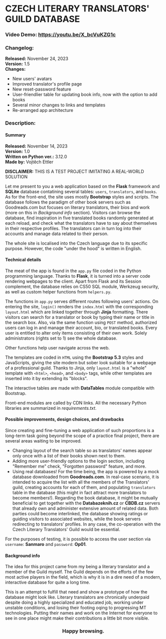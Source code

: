 # CZECH LITERARY TRANSLATORS' GUILD DATABASE
### Video Demo: https://youtu.be/X_bcVuKZG1c
### Changelog:

**Released:** November 24, 2023 \
**Version:** 1.5 \
**Changes:**

* New users' avatars
* Improved translator's profile page
* New reset-password feature
* User-friendlier table for updating book info, now with the option to add books
* Several minor changes to links and templates
* Re-arranged app architecture 

### Description:
#### Summary

**Released:** November 14, 2023  
**Version:** 1.0  
**Written on Python ver.:** 3.12.0  
**Made by:** Vojtěch Ettler

**DISCLAIMER:** THIS IS A TEST PROJECT IMITATING A REAL-WORLD SOLUTION

Let me present to you a web application based on the **Flask** framework and **SQLite** database contatining several tables: `users`, `translators`, and `books`. As for the front-end, the site uses mostly **Bootstrap** styles and scripts. The database follows the paradigm
of other book servers such as Goodreads.com but focuses on literary translators, their bios and work (more on this in *Background info* section). Visitors can browse the database, find inspiration in five translated books randomly generated at each reload, and check what the translators have to say about themselves in their respective profiles. The translators can in turn log into their accounts and manage data related to their person.

The whole site is localised into the Czech language due to its specific purpose. However, the code "under the hood" is written in English.

#### Technical details

The meat of the app is found in the `app.py` file coded in the Python programming language. Thanks to **Flask**, it is turned into a server code rendering webpages to the client. Apart from Flask and its Session complement, the database relies on CS50 SQL module, Werkzeug security, as well as custom helper functions from `helpers.py`.

The functions in `app.py` serves different routes following users' actions. On entering the site, `login()` renders the `index.html` with the corresponding `layout.html` which are linked together through **Jinja** formatting. There visitors can search for a translator or book by typing their name or title in the search box. Also, via the same function using `POST` method, authorized users can log in and manage their account, bio, or translated books. Every user is entitled to alter only items consisting of their own work. Solely administrators (rights set to 1) see the whole database.

Other functions help user navigate across the web.

The templates are coded in `HTML` using the **Bootstrap 5.3** styles and JavaScripts, giving the site modern but sober look suitable for a webpage of a professional guild. Thanks to Jinja, only `layout.html` is a "whole" template with `<html>`, `<head>`, and `<body>` tags, while other templates are inserted into it by extending its "blocks".

The interactive tables are made with **DataTables** module compatible with Bootstrap.

Front-end modules are called by CDN links. All the necessary Python libraries are summarized in *requirements.txt*.


#### Possible improvements, design choices, and drawbacks

Since creating and fine-tuning a web application of such proportions is a long-term task going beyond the scope of a practice final project, there are several areas waiting to be improved.

* Changing layout of the search table so as translators' names appear only once with a list of their books shown next to them.
* Adding more user-friendly options to the login section, including "Remember me" check, "Forgotten password" feature, and more.
* Using real databases! For the time being, the app is powered by a mock database downloaded from **Goodreads.com**. In real-case scenario, it is intended to acquire the list with all the members of the Translators' guild, creating accounts for each of them, and populating `translators` table in the database (this might in fact attract more translators to become members!). Regarding the book database, it might be mutually beneficial to get together with the **Databazeknih.cz** or **CBDB.cz** servers that already own and administer extensive amount of related data. Both parties could become interlinked, the database showing ratings or guiding visitors to associated websites, while the book servers redirecting to translators' profiles. In any case, the co-operation with the Czech Literary Translators' Guild would be essential.

For the purposes of testing, it is possible to access the user section via `username`: **Sanmaro** and `password`: **Op01**.


#### Background info

The idea for this project came from my being a literary translator and a member of the Guild myself. The Guild depends on the efforts of the few most active players in the field, which is why it is in a dire need of a modern, interactive database for quite a long time.

This is an attempt to fulfill that need and show a prototype of how the database might look like. Literary translators are chronically underpaid despite doing a highly specialized and educated job, working under unstable conditions, and losing their footing oqing to progressing MT technologies. Putting their names and work on the Internet for everyone to see in one place might make their contributions a little bit more visible.

### <p style="text-align: center;"> Happy browsing. </p>


